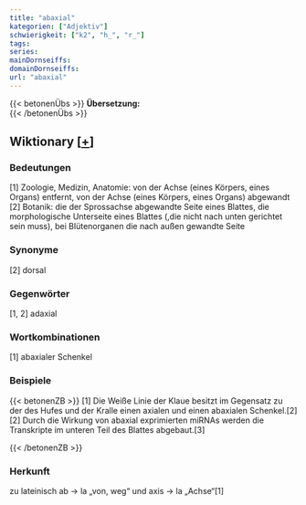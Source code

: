 ```yaml
---
title: "abaxial"
kategorien: ["Adjektiv"]
schwierigkeit: ["k2", "h_", "r_"]
tags:
series:
mainDornseiffs:
domainDornseiffs:
url: "abaxial"
---
```


{{< betonenÜbs >}}
**Übersetzung:**  
{{< /betonenÜbs >}}

## Wiktionary [[+](https://de.wiktionary.org/wiki/abaxial)]

### Bedeutungen
[1] Zoologie, Medizin, Anatomie: von der Achse (eines Körpers, eines Organs) entfernt, von der Achse (eines Körpers, eines Organs) abgewandt  
[2] Botanik: die der Sprossachse abgewandte Seite eines Blattes, die morphologische Unterseite eines Blattes (,die nicht nach unten gerichtet sein muss), bei Blütenorganen die nach außen gewandte Seite  

### Synonyme
[2] dorsal  

### Gegenwörter
[1, 2] adaxial  

### Wortkombinationen
[1] abaxialer Schenkel  

### Beispiele
{{< betonenZB >}}
[1] Die Weiße Linie der Klaue besitzt im Gegensatz zu der des Hufes und der Kralle einen axialen und einen abaxialen Schenkel.[2]  
[2] Durch die Wirkung von abaxial exprimierten miRNAs werden die Transkripte im unteren Teil des Blattes abgebaut.[3]  

{{< /betonenZB >}}
### Herkunft
zu lateinisch ab → la „von, weg“ und axis → la „Achse“[1]  


